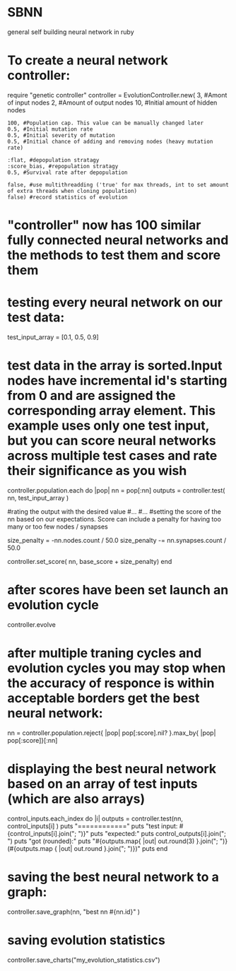 # SBNN
general self building neural network in ruby

# To create a neural network controller:
require "genetic controller"
controller = EvolutionController.new(
    3, #Amont of input nodes
    2, #Amount of output nodes
    10, #Initial amount of hidden nodes
    
    100, #Population cap. This value can be manually changed later
    0.5, #Initial mutation rate
    0.5, #Initial severity of mutation
    0.5, #Initial chance of adding and removing nodes (heavy mutation rate)
    
    :flat, #depopulation stratagy
    :score_bias, #repopulation stratagy
    0.5, #Survival rate after depopulation
    
    false, #use multithreadding ('true' for max threads, int to set amount of extra threads when cloning population)
    false) #record statistics of evolution
    
# "controller" now has 100 similar fully connected neural networks and the methods to test them and score them

# testing every neural network on our test data:
test_input_array = [0.1, 0.5, 0.9] 

# test data in the array is sorted.Input nodes have incremental id's starting from 0 and are assigned the corresponding array element. This example uses only one test input, but you can score neural networks across multiple test cases and rate their significance as you wish

controller.population.each do |pop|
  nn = pop[:nn]
  outputs = controller.test( nn, test_input_array )

  #rating the output with the desired value
  #...
  #...
  #setting the score of the nn based on our expectations. Score can include a penalty for having too many or too few nodes / synapses

  size_penalty = -nn.nodes.count / 50.0
  size_penalty -= nn.synapses.count / 50.0

  controller.set_score( nn, base_score + size_penalty)
end

# after scores have been set launch an evolution cycle

controller.evolve

# after multiple traning cycles and evolution cycles you may stop when the accuracy of responce is within acceptable borders get the best neural network:

nn = controller.population.reject{ |pop| pop[:score].nil? }.max_by{ |pop| pop[:score]}[:nn]

# displaying the best neural network based on an array of test inputs (which are also arrays)

control_inputs.each_index do |i|
    outputs = controller.test(nn, control_inputs[i] )
    puts "============"
    puts "test input: #{control_inputs[i].join("; ")}"
    puts "expected:"
    puts control_outputs[i].join("; ")
    puts "got (rounded):"
    puts "#{outputs.map{ |out| out.round(3) }.join("; ")} (#{outputs.map { |out| out.round }.join("; ")})"
    puts
end

# saving the best neural network to a graph:

controller.save_graph(nn, "best nn #{nn.id}" )

# saving evolution statistics

controller.save_charts("my_evolution_statistics.csv")
